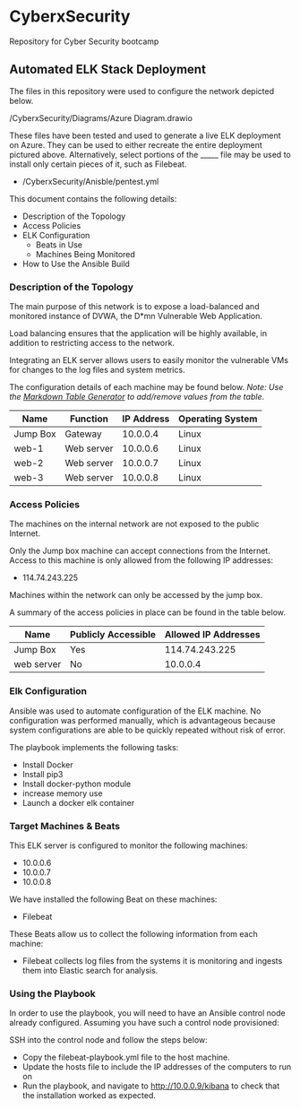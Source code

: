 # CyberxSecurity
Repository for Cyber Security bootcamp

## Automated ELK Stack Deployment

The files in this repository were used to configure the network depicted below.

/CyberxSecurity/Diagrams/Azure Diagram.drawio

These files have been tested and used to generate a live ELK deployment on Azure. They can be used to either recreate the entire deployment pictured above. Alternatively, select portions of the _____ file may be used to install only certain pieces of it, such as Filebeat.

  - /CyberxSecurity/Anisble/pentest.yml

This document contains the following details:
- Description of the Topology
- Access Policies
- ELK Configuration
  - Beats in Use
  - Machines Being Monitored
- How to Use the Ansible Build


### Description of the Topology

The main purpose of this network is to expose a load-balanced and monitored instance of DVWA, the D*mn Vulnerable Web Application.

Load balancing ensures that the application will be highly available, in addition to restricting access to the network.

Integrating an ELK server allows users to easily monitor the vulnerable VMs for changes to the log files and system metrics.


The configuration details of each machine may be found below.
_Note: Use the [Markdown Table Generator](http://www.tablesgenerator.com/markdown_tables) to add/remove values from the table_.

| Name     | Function | IP Address | Operating System |
|----------|----------|------------|------------------|
| Jump Box | Gateway  | 10.0.0.4   | Linux            |
| web-1    |Web server| 10.0.0.6   | Linux            |
| web-2    |Web server| 10.0.0.7   | Linux            |
| web-3    |Web server| 10.0.0.8   | Linux            |

### Access Policies

The machines on the internal network are not exposed to the public Internet. 

Only the Jump box machine can accept connections from the Internet. Access to this machine is only allowed from the following IP addresses:
- 114.74.243.225

Machines within the network can only be accessed by the jump box.

A summary of the access policies in place can be found in the table below.

| Name     | Publicly Accessible | Allowed IP Addresses |
|----------|---------------------|----------------------|
| Jump Box | Yes                 | 114.74.243.225       |
|web server| No                  | 10.0.0.4             |


### Elk Configuration

Ansible was used to automate configuration of the ELK machine. No configuration was performed manually, which is advantageous because system configurations are able to be quickly repeated without risk of error.

The playbook implements the following tasks:
- Install Docker
- Install pip3
- Install docker-python module
- increase memory use
- Launch a docker elk container

### Target Machines & Beats
This ELK server is configured to monitor the following machines:
- 10.0.0.6
- 10.0.0.7
- 10.0.0.8

We have installed the 
following Beat on these machines:
- Filebeat

These Beats allow us to collect the following information from each machine:
- Filebeat collects log files from the systems it is monitoring and ingests them into Elastic search for analysis.

### Using the Playbook
In order to use the playbook, you will need to have an Ansible control node already configured. Assuming you have such a control node provisioned: 

SSH into the control node and follow the steps below:
- Copy the filebeat-playbook.yml file to the host machine.
- Update the hosts file to include the IP addresses of the computers to run on
- Run the playbook, and navigate to http://10.0.0.9/kibana to check that the installation worked as expected.
